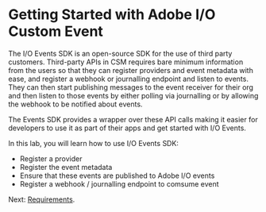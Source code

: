 # Getting Started with Adobe I/O Custom Event

The I/O Events SDK is an open-source SDK for the use of third party customers. Third-party APIs in CSM requires bare minimum information from the users so that they can register providers and event metadata with ease, and register a webhook or journalling endpoint and listen to events. They can then start publishing messages to the event receiver for their org and then listen to those events by either polling via journalling or by allowing the webhook to be notified about events. 

The Events SDK provides a wrapper over these API calls making it easier for developers to use it as part of their apps and get started with I/O Events. 

In this lab, you will learn how to use I/O Events SDK:
* Register a provider
* Register the event metadata
* Ensure that these events are published to Adobe I/O events 
* Register a webhook / journalling endpoint to comsume event


Next: [Requirements](/lessons/requirements.md).



